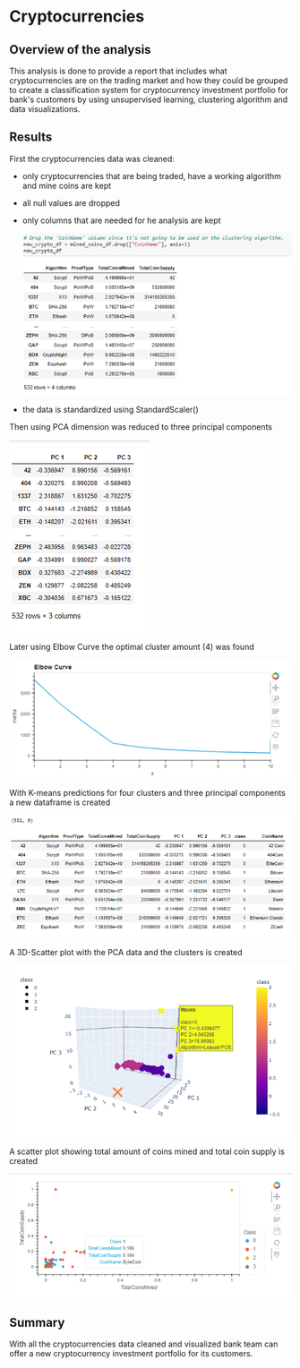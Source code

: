 # Cryptocurrencies



## Overview of the analysis

This analysis is done to provide a report that includes what cryptocurrencies are on the trading market and how they could be grouped to create a classification system for cryptocurrency investment portfolio for bank's customers by using unsupervised learning, clustering algorithm and data visualizations. 



## Results

First the cryptocurrencies data was cleaned: 

- only cryptocurrencies that are being traded, have a working algorithm and mine coins are kept

- all null values are dropped

- only columns that are needed for he analysis are kept

  ![clean.png](clean.png)

- the data is standardized using StandardScaler()

Then using PCA dimension was reduced to three principal components

![PCA.png](PCA.png)

Later using Elbow Curve the optimal cluster amount (4) was found 

![Ecurve.png](Ecurve.png)

With K-means predictions for four clusters and three principal components a new dataframe is created 

![Kmeans.png](Kmeans.png)

A 3D-Scatter plot with the PCA data and the clusters is created

![3Dscatter.png](3Dscatter.png)

A scatter plot showing total amount of coins mined and total coin supply is created 

![hvplot.png](hvplot.png)

## Summary

With all the cryptocurrencies data cleaned and visualized bank team can offer a new cryptocurrency investment portfolio for its customers. 